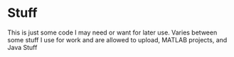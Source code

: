 # Stuff

This is just some code I may need or want for later use. Varies between some stuff I use for work and are allowed to upload, MATLAB projects, and Java Stuff
